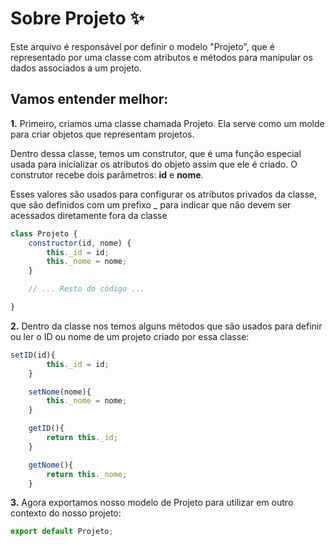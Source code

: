 # Sobre Projeto ✨

Este arquivo é responsável por definir o modelo "Projeto", que é representado por uma classe com atributos e métodos para manipular os dados associados a um projeto.

## Vamos entender melhor:

**1.** Primeiro, criamos uma classe chamada Projeto.
Ela serve como um molde para criar objetos que representam projetos.

Dentro dessa classe, temos um construtor, que é uma função especial usada para inicializar os atributos do objeto assim que ele é criado.
O construtor recebe dois parâmetros: **id** e **nome**.

Esses valores são usados para configurar os atributos privados da classe, que são definidos com um prefixo _ para indicar que não devem ser acessados diretamente fora da classe

```javascript
class Projeto {
    constructor(id, nome) {
        this._id = id;
        this._nome = nome;
    }

    // ... Resto do código ...

}
```

**2.** Dentro da classe nos temos alguns métodos que são usados para definir ou ler o ID ou nome de um projeto criado por essa classe:

```javascript
setID(id){
        this._id = id;
    }

    setNome(nome){
        this._nome = nome;
    }

    getID(){
        return this._id;
    }

    getNome(){
        return this._nome;
    }
```

**3.** Agora exportamos nosso modelo de Projeto para utilizar em outro contexto do nosso projeto:

```javascript
export default Projeto;
```